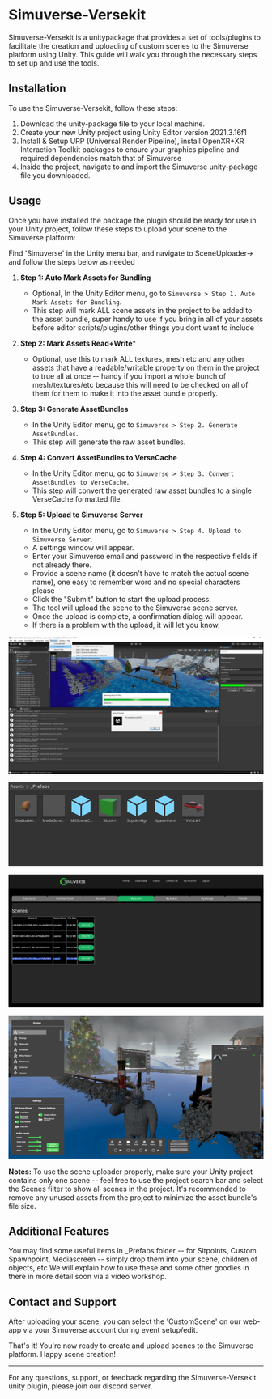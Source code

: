 # Simuverse-Versekit

Simuverse-Versekit is a unitypackage that provides a set of tools/plugins to facilitate the creation and uploading of custom scenes to the Simuverse platform using Unity. This guide will walk you through the necessary steps to set up and use the tools.

## Installation

To use the Simuverse-Versekit, follow these steps:

1. Download the unity-package file to your local machine.
2. Create your new Unity project using Unity Editor version 2021.3.16f1
3. Install & Setup URP (Universal Render Pipeline), install OpenXR+XR Interaction Toolkit packages to ensure your graphics pipeline and required dependencies match that of Simuverse
4. Inside the project, navigate to and import the Simuverse unity-package file you downloaded.

## Usage

Once you have installed the package the plugin should be ready for use in your Unity project, follow these steps to upload your scene to the Simuverse platform:

Find 'Simuverse' in the Unity menu bar, and navigate to SceneUploader-> and follow the steps below as needed

1. **Step 1: Auto Mark Assets for Bundling**
   - Optional, In the Unity Editor menu, go to `Simuverse > Step 1. Auto Mark Assets for Bundling`.
   - This step will mark ALL scene assets in the project to be added to the asset bundle, super handy to use if you bring in all of your assets before editor scripts/plugins/other things you dont want to include

2. **Step 2: Mark Assets Read+Write***
	- Optional, use this to mark ALL textures, mesh etc and any other assets that have a readable/writable property on them in the project to true all at once -- handy if you import a whole bunch of mesh/textures/etc because this will need to be checked on all of them for them to make it into the asset bundle properly.

3. **Step 3: Generate AssetBundles**
   - In the Unity Editor menu, go to `Simuverse > Step 2. Generate AssetBundles`.
   - This step will generate the raw asset bundles.

4. **Step 4: Convert AssetBundles to VerseCache**
   - In the Unity Editor menu, go to `Simuverse > Step 3. Convert AssetBundles to VerseCache`.
   - This step will convert the generated raw asset bundles to a single VerseCache formatted file.

5. **Step 5: Upload to Simuverse Server**
   - In the Unity Editor menu, go to `Simuverse > Step 4. Upload to Simuverse Server`.
   - A settings window will appear.
   - Enter your Simuverse email and password in the respective fields if not already there.
   - Provide a scene name (it doesn't have to match the actual scene name), one easy to remember word and no special characters please
   - Click the "Submit" button to start the upload process.
   - The tool will upload the scene to the Simuverse scene server.
   - Once the upload is complete, a confirmation dialog will appear.
   - If there is a problem with the upload, it will let you know.
   
![Simuverse unity menu screenshot](ss1.png)
 
![Simuverse scene-uploader panel screenshot](ss2.png)   

![Simuverse scene/world uploaded -- manage on website](ss3.png)   

![Simuverse visiting the new world](ss4.png)

**Notes:** To use the scene uploader properly, make sure your Unity project contains only one scene -- feel free to use the project search bar and select the Scenes filter to show all scenes in the project. It's recommended to remove any unused assets from the project to minimize the asset bundle's file size.

## Additional Features

You may find some useful items in _Prefabs folder -- for Sitpoints, Custom Spawnpoint, Mediascreen -- simply drop them into your scene, children of objects, etc  We will explain how to use these and some other goodies in there in more detail soon via a video workshop.

## Contact and Support

After uploading your scene, you can select the 'CustomScene' on our web-app via your Simuverse account during event setup/edit.

That's it! You're now ready to create and upload scenes to the Simuverse platform. Happy scene creation!

---

For any questions, support, or feedback regarding the Simuverse-Versekit unity plugin, please join our discord server.
